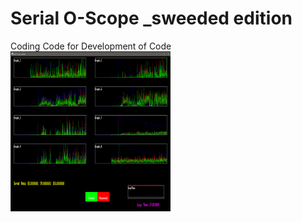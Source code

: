 # Serial O-Scope _sweeded edition
Coding Code for Development of Code
<img src="https://github.com/outgoingbot/SerialGraph_01/blob/master/ScreenShot.png" height="256" width="256" >